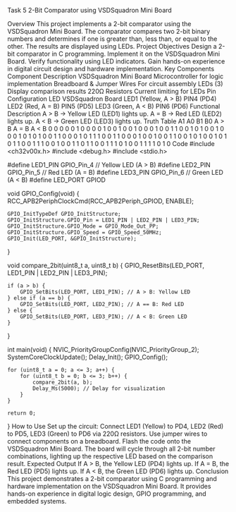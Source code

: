 Task 5
2-Bit Comparator using VSDSquadron Mini Board

Overview
This project implements a 2-bit comparator using the VSDSquadron Mini Board. The comparator compares two 2-bit binary numbers and determines if one is greater than, less than, or equal to the other. The results are displayed using LEDs.
Project Objectives
Design a 2-bit comparator in C programming.
Implement it on the VSDSquadron Mini Board.
Verify functionality using LED indicators.
Gain hands-on experience in digital circuit design and hardware implementation.
Key Components
Component	Description
VSDSquadron Mini Board	Microcontroller for logic implementation
Breadboard & Jumper Wires	For circuit assembly
LEDs (3)	Display comparison results
220Ω Resistors	Current limiting for LEDs
Pin Configuration
LED	VSDSquadron Board
LED1 (Yellow, A > B)	PIN4 (PD4)
LED2 (Red, A = B)	PIN5 (PD5)
LED3 (Green, A < B)	PIN6 (PD6)
Functional Description
A > B → Yellow LED (LED1) lights up.
A = B → Red LED (LED2) lights up.
A < B → Green LED (LED3) lights up.
Truth Table
A1	A0	B1	B0	A > B	A = B	A < B
0	0	0	0	0	1	0
0	0	0	1	0	0	1
0	0	1	0	0	0	1
0	0	1	1	0	0	1
0	1	0	0	1	0	0
0	1	0	1	0	1	0
0	1	1	0	0	0	1
0	1	1	1	0	0	1
1	0	0	0	1	0	0
1	0	0	1	1	0	0
1	0	1	0	0	1	0
1	0	1	1	0	0	1
1	1	0	0	1	0	0
1	1	0	1	1	0	0
1	1	1	0	1	0	0
1	1	1	1	0	1	0
Code
#include <ch32v00x.h>
#include <debug.h>
#include <stdio.h>

#define LED1_PIN GPIO_Pin_4 // Yellow LED (A > B)
#define LED2_PIN GPIO_Pin_5 // Red LED (A = B)
#define LED3_PIN GPIO_Pin_6 // Green LED (A < B)
#define LED_PORT GPIOD

void GPIO_Config(void) {
    RCC_APB2PeriphClockCmd(RCC_APB2Periph_GPIOD, ENABLE);

    GPIO_InitTypeDef GPIO_InitStructure;
    GPIO_InitStructure.GPIO_Pin = LED1_PIN | LED2_PIN | LED3_PIN;
    GPIO_InitStructure.GPIO_Mode = GPIO_Mode_Out_PP;
    GPIO_InitStructure.GPIO_Speed = GPIO_Speed_50MHz;
    GPIO_Init(LED_PORT, &GPIO_InitStructure);
}

void compare_2bit(uint8_t a, uint8_t b) {
    GPIO_ResetBits(LED_PORT, LED1_PIN | LED2_PIN | LED3_PIN);

    if (a > b) {
        GPIO_SetBits(LED_PORT, LED1_PIN); // A > B: Yellow LED
    } else if (a == b) {
        GPIO_SetBits(LED_PORT, LED2_PIN); // A == B: Red LED
    } else {
        GPIO_SetBits(LED_PORT, LED3_PIN); // A < B: Green LED
    }
}

int main(void) {
    NVIC_PriorityGroupConfig(NVIC_PriorityGroup_2);
    SystemCoreClockUpdate();
    Delay_Init();
    GPIO_Config();

    for (uint8_t a = 0; a <= 3; a++) {
        for (uint8_t b = 0; b <= 3; b++) {
            compare_2bit(a, b);
            Delay_Ms(5000); // Delay for visualization
        }
    }
    
    return 0;
}
How to Use
Set up the circuit:
Connect LED1 (Yellow) to PD4, LED2 (Red) to PD5, LED3 (Green) to PD6 via 220Ω resistors.
Use jumper wires to connect components on a breadboard.
Flash the code onto the VSDSquadron Mini Board.
The board will cycle through all 2-bit number combinations, lighting up the respective LED based on the comparison result.
Expected Output
If A > B, the Yellow LED (PD4) lights up.
If A = B, the Red LED (PD5) lights up.
If A < B, the Green LED (PD6) lights up.
Conclusion
This project demonstrates a 2-bit comparator using C programming and hardware implementation on the VSDSquadron Mini Board. It provides hands-on experience in digital logic design, GPIO programming, and embedded systems.

